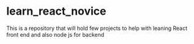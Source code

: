 # learn_react_novice
This is a repository that will hold few projects to help with leaning React front end and also node js for backend 
